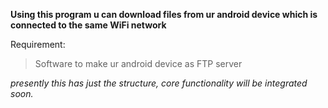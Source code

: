 **Using this program u can download files from ur android device which is connected to the same WiFi network**

Requirement:
>Software to make ur android device as FTP server

*presently this has just the structure, core functionality will be integrated soon.*
